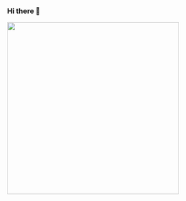 ### Hi there 👋

<!--
**beatrizanami-paygo/beatrizanami-paygo** is a ✨ _special_ ✨ repository because its `README.md` (this file) appears on your GitHub profile.

Here are some ideas to get you started:

- 🔭 I’m currently working on ...
- 🌱 I’m currently learning ...
- 👯 I’m looking to collaborate on ...
- 🤔 I’m looking for help with ...
- 💬 Ask me about ...
- 📫 How to reach me: ...
- 😄 Pronouns: ...
- ⚡ Fun fact: ...
-->

<img width="400px" align="left" src="https://github-readme-stats.vercel.app/api/top-langs/?username=beatrizanami-paygo&hide=html&layout=compact&theme=buefy" />  
